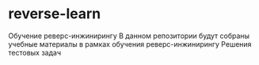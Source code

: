 # reverse-learn
Обучение реверс-инжинирингу
В данном репозитории будут собраны учебные материалы в рамках обучения реверс-инжинирингу
Решения тестовых задач
